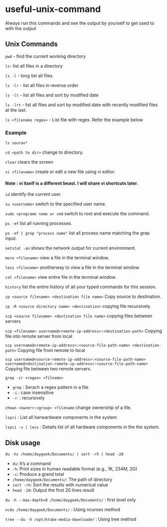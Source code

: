 # useful-unix-command 
Always run this commands and see the output by yourself to get used to with the output

## Unix Commands ##

`pwd` - find the current working directory

`ls`- list all files in a directory

`ls -l` - long list all files.

`ls -lr` - list all files in reverse order

`ls -lt` - list all files and sort by modified date

`ls -lrt` - list all files and sort by modified date with recently modified files at the last.

`ls <filename regex>` - List file with regex. Refer the example below

### Example
```
ls sourav*

```

`cd <path to dir>` change to directory.

`clear` clears the screen

`vi <filename>` create or edit a new file using vi editor. 
#### Note : vi itself is a different beast. I will share vi shortcuts later.


`id` identify the current user.

`su <username>` switch to the specified user name.

`sudo <programe name or cmd` switch to root and execute the command.

`ps -ef` list all running processes.

`ps -ef | grep "process name"` list all process name matching the grep input.

`netstat -an` shows the network output for current environment.

`more <filename>` view a file in the terminal window.

`less <filename>` anotherway to view a file in the terminal window.

`cat <filename>` view entire file in the terminal window.

`history` list the entire history of all your typed commands for this session.

`cp <source filename> <destination file name>` Copy source to destination.

`cp -R <source directory name> <destination>` copying file recursively.

`scp <source filename> <destination file name>` copying files between servers

`scp <filename> username@<remote-ip-address>:<destination-path>`  Copying file into remote server from local

`scp username@<remote-ip-address>:<source-file-path-name> <destination-path>`  Copying file from remote to local

`scp username@<source-remote-ip-address>:<source-file-path-name> username@<destination-remote-ip-address>:<source-file-path-name>` Copying file between two remote servers.

`grep -ir <regex> <filname>` 

- `grep` : Serach a regex pattern in a file
- `-i`   : case insensitive
- `-r`.  : recursively 


`chown <owner>:<group> <filename` change ownership of a file.

`lspci` : List all harwardware components in the system

`lspci -v | less` : Details list of all hardware components in the the system.

## Disk usage ##

`du -hc /home/daygeek/Documents/ | sort -rh | head -20`

- `du`: It’s a command
- `-h`: Print sizes in human readable format (e.g., 1K, 234M, 2G)
- `-c`: Produce a grand total
- `/home/daygeek/Documents/`: The path of directory
- `sort -rh`: Sort the results with numerical value
- `head -20`: Output the first 20 lines result

`du -h --max-depth=0 /home/daygeek/Documents/` : first level only

`ncdu /home/daygeek/Documents/` : Using ncurses method

`tree --du -h /opt/ktube-media-downloader` : Using tree method

